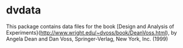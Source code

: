 # dvdata

This package contains data files for the book [Design and Analysis of Experiments}(http://www.wright.edu/~dvoss/book/DeanVoss.html), by Angela Dean and Dan Voss, Springer-Verlag, 
New York, Inc. (1999)

